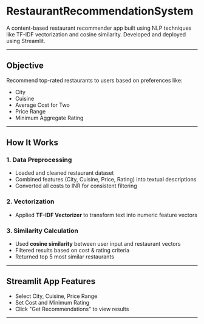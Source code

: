 # RestaurantRecommendationSystem
A content-based restaurant recommender app built using NLP techniques like TF-IDF vectorization and cosine similarity. Developed and deployed using Streamlit.

---

## Objective
Recommend top-rated restaurants to users based on preferences like:
- City
- Cuisine
- Average Cost for Two
- Price Range
- Minimum Aggregate Rating

---

## How It Works
### 1. **Data Preprocessing**
- Loaded and cleaned restaurant dataset
- Combined features (City, Cuisine, Price, Rating) into textual descriptions
- Converted all costs to INR for consistent filtering

### 2. **Vectorization**
- Applied **TF-IDF Vectorizer** to transform text into numeric feature vectors

### 3. **Similarity Calculation**
- Used **cosine similarity** between user input and restaurant vectors
- Filtered results based on cost & rating criteria
- Returned top 5 most similar restaurants

---

## Streamlit App Features

- Select City, Cuisine, Price Range
- Set Cost and Minimum Rating
- Click "Get Recommendations" to view results

---